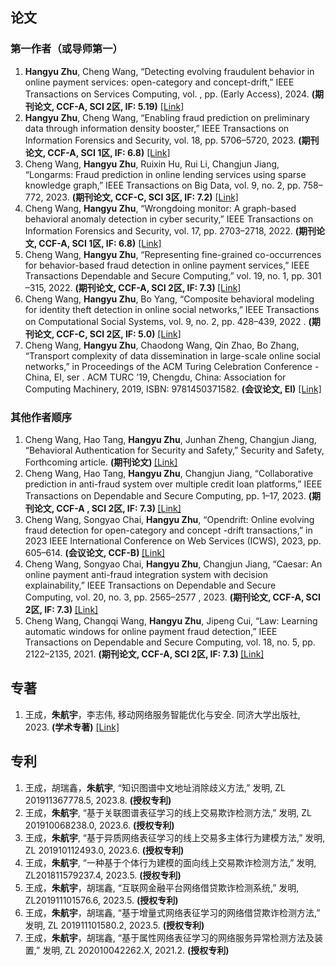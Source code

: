## 论文

### 第一作者（或导师第一）
<ol>

   <li> <strong>Hangyu Zhu</strong>, Cheng Wang, “Detecting evolving fraudulent behavior in online payment services: open-category and concept-drift,” IEEE Transactions on Services Computing, vol.  , pp.  (Early Access), 2024. <strong
  >(期刊论文, CCF-A, SCI 2区, IF: 5.19)</strong> <a href="https://">[Link]</a> </li>
 
 <li> <strong>Hangyu Zhu</strong>, Cheng Wang, “Enabling fraud prediction on preliminary data through information
  density booster,” IEEE Transactions on Information Forensics and Security, vol. 18, pp. 5706–5720, 2023. <strong
  >(期刊论文, CCF-A, SCI 1区, IF: 6.8)</strong> <a href="https://doi.org/10.1109/tifs.2023.3300523">[Link]</a> </li>
  
  <li> Cheng Wang, <strong>Hangyu Zhu</strong>, Ruixin Hu, Rui Li, Changjun Jiang, “Longarms: Fraud prediction in online lending
   services using sparse knowledge graph,” IEEE Transactions on Big Data, vol. 9, no. 2, pp. 758–772, 2023. <strong
   >(期刊论文, CCF-C, SCI 3区, IF: 7.2)</strong> <a href="https://doi.org/10.1109/TBDATA.2022.3172060">[Link]</a> </li>
  

 <li> Cheng Wang, <strong>Hangyu Zhu</strong>, “Wrongdoing monitor: A graph-based behavioral anomaly detection in
  cyber security,” IEEE Transactions on Information Forensics and Security, vol. 17, pp. 2703–2718, 2022. <strong
  >(期刊论文, CCF-A, SCI 1区, IF: 6.8)</strong> <a href="https://doi.org/10.1109/tifs.2022.3191493">[Link]</a>  </li>

 <li> Cheng Wang, <strong>Hangyu Zhu</strong>, “Representing fine-grained co-occurrences for behavior-based fraud
  detection in online payment services,” IEEE Transactions Dependable and Secure Computing,” vol. 19, no. 1, pp. 301
  –315, 2022. <strong>(期刊论文, CCF-A, SCI 2区, IF: 7.3) </strong> <a href="https://doi.org/10.1109/tdsc.2020.2991872">[Link]</a> </li>

 <li> Cheng Wang, <strong>Hangyu Zhu</strong>, Bo Yang, “Composite behavioral modeling for identity theft detection
  in online social networks,” IEEE Transactions on Computational Social Systems, vol. 9, no. 2, pp. 428–439, 2022
  . <strong>(期刊论文, CCF-C, SCI 2区, IF: 5.0)</strong> <a href="https://doi.org/10.1109/tcss.2021.3092007">[Link]</a> </li>
 
 
   <li> Cheng Wang, <strong>Hangyu Zhu</strong>, Chaodong Wang, Qin Zhao, Bo Zhang, “Transport complexity of data dissemination in
    large-scale online social networks,” in Proceedings of the ACM Turing Celebration Conference - China, EI, ser
    . ACM TURC ’19, Chengdu, China: Association for Computing Machinery, 2019, ISBN: 9781450371582. <strong
    >(会议论文, EI)</strong> <a href="https://doi.org/10.1145/3321408.3321601">[Link]</a> </li>

</ol>

### 其他作者顺序


<ol>

 <li> Cheng Wang, Hao Tang,  <strong>Hangyu Zhu</strong>, Junhan Zheng, Changjun Jiang, “Behavioral Authentication for Security and
  Safety,” Security and Safety, Forthcoming article.  <strong>(期刊论文) </strong> <a href=" https://doi.org/10.1051/sands/2024003">[Link]</a> </li>

 <li> Cheng Wang, Hao Tang,  <strong>Hangyu Zhu</strong>, Changjun Jiang, “Collaborative prediction in anti-fraud system over multiple
  credit loan platforms,” IEEE Transactions on Dependable and Secure Computing, pp. 1–17, 2023. <strong>(期刊论文, CCF-A
  , SCI 2区, IF: 7.3) </strong> <a href="https://doi.org/10.1109/tdsc.2023.3334281">[Link]</a> </li>
  
 <li> Cheng Wang, Songyao Chai,  <strong>Hangyu Zhu</strong>, “Opendrift: Online evolving fraud detection for open-category and concept
 -drift transactions,” in 2023 IEEE International Conference on Web Services (ICWS), 2023, pp. 605–614.  <strong
 >(会议论文, CCF-B) </strong> <a href="https://doi.org/10.1109/icws60048.2023.00079">[Link]</a> </li>
  
   <li> Cheng Wang, Songyao Chai, <strong>Hangyu Zhu</strong>, Changjun Jiang, “Caesar: An online payment anti-fraud integration system
  with decision explainability,” IEEE Transactions on Dependable and Secure Computing, vol. 20, no. 3, pp. 2565–2577
  , 2023. <strong>(期刊论文, CCF-A, SCI 2区, IF: 7.3) </strong> <a href="https://doi.org/10.1109/TDSC.2022.3186733">[Link]</a> </li>
  
   <li> Cheng Wang, Changqi Wang,  <strong>Hangyu Zhu</strong>, Jipeng Cui, “Law: Learning automatic windows for online payment fraud
    detection,” IEEE Transactions on Dependable and Secure Computing, vol. 18, no. 5, pp. 2122–2135, 2021.   <strong
    >(期刊论文, CCF-A, SCI 2区, IF: 7.3) </strong> <a href="https://doi.org/10.1109/tdsc.2020.3037784">[Link]</a> </li>
  


</ol>


## 专著
<ol>
 <li> 王成，<strong>朱航宇</strong>，李志伟, 移动网络服务智能优化与安全. 同济大学出版社, 2023. <strong>(学术专著)</strong>  <a href="https://app.readoor.cn/app/dt/bi/1655775277/270671-808745644222cd?s=3">[Link]</a></li>
</ol>




## 专利
<ol>
  <li>王成，胡瑞鑫，<strong>朱航宇</strong>, “知识图谱中文地址消除歧义方法,” 发明, ZL 201911367778.5, 2023.8. <strong>(授权专利)</strong> </li>
  <li>王成，<strong>朱航宇</strong>, “基于关联图谱表征学习的线上交易欺诈检测方法,” 发明, ZL 201910068238.0, 2023.6. <strong>(授权专利)</strong></li>
  <li>王成，<strong>朱航宇</strong>, “基于异质网络表征学习的线上交易多主体行为建模方法,” 发明, ZL 201910112493.0, 2023.6. <strong>(授权专利)</strong></li>
  <li>王成，<strong>朱航宇</strong>, “一种基于个体行为建模的面向线上交易欺诈检测方法,” 发明, ZL201811579237.4, 2023.5. <strong>(授权专利)</strong></li>
  <li> 王成，<strong>朱航宇</strong>，胡瑞鑫, “互联网金融平台网络借贷欺诈检测系统,” 发明, ZL201911101576.6, 2023.5. <strong>(授权专利)</strong></li>
  <li> 王成，<strong>朱航宇</strong>，胡瑞鑫, “基于增量式网络表征学习的网络借贷欺诈检测方法,” 发明, ZL 201911101580.2, 2023.5. <strong>(授权专利)</strong></li>
  <li> 王成，<strong>朱航宇</strong>，胡瑞鑫, “基于属性网络表征学习的网络服务异常检测方法及装置,” 发明, ZL 202010042262.X, 2021.2. <strong>(授权专利)</strong></li>


</ol>
